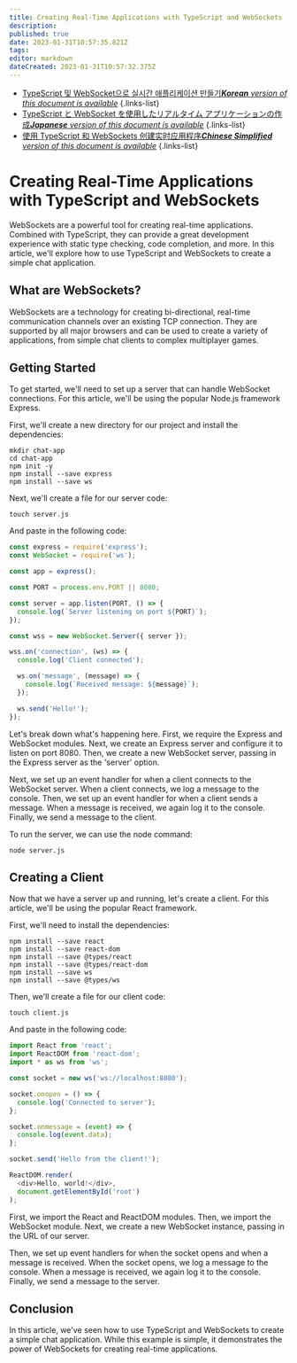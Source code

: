 ```yaml
---
title: Creating Real-Time Applications with TypeScript and WebSockets
description: 
published: true
date: 2023-01-31T10:57:35.821Z
tags: 
editor: markdown
dateCreated: 2023-01-31T10:57:32.375Z
---
```


- [TypeScript 및 WebSocket으로 실시간 애플리케이션 만들기***Korean** version of this document is available*](/ko/Knowledge-base/TypeScript/creating-real-time-applications-with-typescript-and-websockets)
{.links-list}
- [TypeScript と WebSocket を使用したリアルタイム アプリケーションの作成***Japanese** version of this document is available*](/ja/Knowledge-base/TypeScript/creating-real-time-applications-with-typescript-and-websockets)
{.links-list}
- [使用 TypeScript 和 WebSockets 创建实时应用程序***Chinese Simplified** version of this document is available*](/zh/Knowledge-base/TypeScript/creating-real-time-applications-with-typescript-and-websockets)
{.links-list}



# Creating Real-Time Applications with TypeScript and WebSockets

WebSockets are a powerful tool for creating real-time applications. Combined with TypeScript, they can provide a great development experience with static type checking, code completion, and more. In this article, we'll explore how to use TypeScript and WebSockets to create a simple chat application.

## What are WebSockets?

WebSockets are a technology for creating bi-directional, real-time communication channels over an existing TCP connection. They are supported by all major browsers and can be used to create a variety of applications, from simple chat clients to complex multiplayer games.

## Getting Started

To get started, we'll need to set up a server that can handle WebSocket connections. For this article, we'll be using the popular Node.js framework Express.

First, we'll create a new directory for our project and install the dependencies:

```
mkdir chat-app
cd chat-app
npm init -y
npm install --save express
npm install --save ws
```

Next, we'll create a file for our server code:

```
touch server.js
```

And paste in the following code:

```javascript
const express = require('express');
const WebSocket = require('ws');

const app = express();

const PORT = process.env.PORT || 8080;

const server = app.listen(PORT, () => {
  console.log(`Server listening on port ${PORT}`);
});

const wss = new WebSocket.Server({ server });

wss.on('connection', (ws) => {
  console.log('Client connected');

  ws.on('message', (message) => {
    console.log(`Received message: ${message}`);
  });

  ws.send('Hello!');
});
```

Let's break down what's happening here. First, we require the Express and WebSocket modules. Next, we create an Express server and configure it to listen on port 8080. Then, we create a new WebSocket server, passing in the Express server as the 'server' option.

Next, we set up an event handler for when a client connects to the WebSocket server. When a client connects, we log a message to the console. Then, we set up an event handler for when a client sends a message. When a message is received, we again log it to the console. Finally, we send a message to the client.

To run the server, we can use the node command:

```
node server.js
```

## Creating a Client

Now that we have a server up and running, let's create a client. For this article, we'll be using the popular React framework.

First, we'll need to install the dependencies:

```
npm install --save react
npm install --save react-dom
npm install --save @types/react
npm install --save @types/react-dom
npm install --save ws
npm install --save @types/ws
```

Then, we'll create a file for our client code:

```
touch client.js
```

And paste in the following code:

```javascript
import React from 'react';
import ReactDOM from 'react-dom';
import * as ws from 'ws';

const socket = new ws('ws://localhost:8080');

socket.onopen = () => {
  console.log('Connected to server');
};

socket.onmessage = (event) => {
  console.log(event.data);
};

socket.send('Hello from the client!');

ReactDOM.render(
  <div>Hello, world!</div>,
  document.getElementById('root')
);
```

First, we import the React and ReactDOM modules. Then, we import the WebSocket module. Next, we create a new WebSocket instance, passing in the URL of our server.

Then, we set up event handlers for when the socket opens and when a message is received. When the socket opens, we log a message to the console. When a message is received, we again log it to the console. Finally, we send a message to the server.

## Conclusion

In this article, we've seen how to use TypeScript and WebSockets to create a simple chat application. While this example is simple, it demonstrates the power of WebSockets for creating real-time applications.
